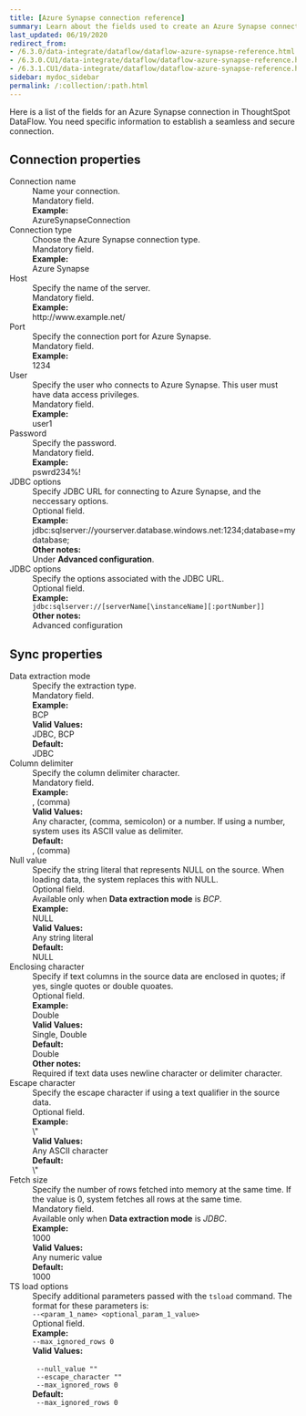 ```yaml
---
title: [Azure Synapse connection reference]
summary: Learn about the fields used to create an Azure Synapse connection with ThoughtSpot DataFlow.
last_updated: 06/19/2020
redirect_from:
- /6.3.0/data-integrate/dataflow/dataflow-azure-synapse-reference.html
- /6.3.0.CU1/data-integrate/dataflow/dataflow-azure-synapse-reference.html
- /6.3.1.CU1/data-integrate/dataflow/dataflow-azure-synapse-reference.html
sidebar: mydoc_sidebar
permalink: /:collection/:path.html
---
```


Here is a list of the fields for an Azure Synapse connection in ThoughtSpot DataFlow. You need specific information to establish a seamless and secure connection.

## Connection properties

<dl id="dataflow-azure-synapse-connection-properties">
<dlentry id="dataflow-azure-synapse-conn-connection-name"><dt>Connection name</dt><dd id="connection-name-description">Name your connection.</dd><dd id="connection-name-required">Mandatory field.</dd><dd id="connection-name-example"><strong>Example:</strong><br/>AzureSynapseConnection</dd></dlentry>
<dlentry id="dataflow-azure-synapse-conn-connection-type"><dt>Connection type</dt><dd id="connection-type-description">Choose the Azure Synapse connection type.</dd><dd id="connection-type-required">Mandatory field.</dd><dd id="connection-type-example"><strong>Example:</strong><br/>Azure Synapse</dd></dlentry>
<dlentry id="dataflow-azure-synapse-conn-host"><dt>Host</dt><dd id="host-description">Specify the name of the server.</dd><dd id="host-required">Mandatory field.</dd><dd id="host-example"><strong>Example:</strong><br/>http://www.example.net/</dd></dlentry>
<dlentry id="dataflow-azure-synapse-conn-port"><dt>Port</dt><dd id="port-description">Specify the connection port for Azure Synapse.</dd><dd id="port-required">Mandatory field.</dd><dd id="port-example"><strong>Example:</strong><br/>1234</dd></dlentry>
<dlentry id="dataflow-azure-synapse-conn-user"><dt>User</dt><dd id="user-description">Specify the user who connects to Azure Synapse. This user must have data access privileges.</dd><dd id="user-required">Mandatory field.</dd><dd id="user-example"><strong>Example:</strong><br/>user1</dd></dlentry>
<dlentry id="dataflow-azure-synapse-conn-password"><dt>Password</dt><dd id="password-description">Specify the password.</dd><dd id="password-required">Mandatory field.</dd><dd id="password-example"><strong>Example:</strong><br/>pswrd234%!</dd></dlentry>
<dlentry id="dataflow-azure-synapse-conn-jdbc-options"><dt>JDBC options</dt><dd id="jdbc-options-description">Specify JDBC URL for connecting to Azure Synapse, and the neccessary options.</dd><dd id="jdbc-options-required">Optional field.</dd><dd id="jdbc-options-example"><strong>Example:</strong><br/>jdbc:sqlserver://yourserver.database.windows.net:1234;database=mydatabase;</dd><dd id="jdbc-options-other"><strong>Other notes:</strong><br/>Under <strong>Advanced configuration</strong>.</dd></dlentry>
<dlentry id="dataflow-azure-synapse-conn-jdbc-options"><dt>JDBC options</dt><dd id="jdbc-options-description">Specify the options associated with the JDBC URL.</dd><dd id="jdbc-options-required">Optional field.</dd><dd id="jdbc-options-example"><strong>Example:</strong><br/><code>jdbc:sqlserver://[serverName[\instanceName][:portNumber]]</code></dd><dd id="jdbc-options-other"><strong>Other notes:</strong><br/>Advanced configuration</dd></dlentry>
</dl>


## Sync properties

<dl id="dataflow-azure-synapse-sync-properties">
<dlentry id="dataflow-azure-synapse-sync-data-extraction-mode"><dt>Data extraction mode</dt><dd id="data-extraction-mode-description">Specify the extraction type.</dd><dd id="data-extraction-mode-required">Mandatory field.</dd><dd id="data-extraction-mode-example"><strong>Example:</strong><br/>BCP</dd><dd id="data-extraction-mode-valid-values"><strong>Valid Values:</strong><br/>JDBC, BCP</dd><dd id="data-extraction-mode-default"><strong>Default:</strong><br/>JDBC</dd></dlentry>
<dlentry id="dataflow-azure-synapse-sync-column-delimiter"><dt>Column delimiter</dt><dd id="column-delimiter-description">Specify the column delimiter character.</dd><dd id="column-delimiter-required">Mandatory field.</dd><dd id="column-delimiter-example"><strong>Example:</strong><br/>, (comma)</dd><dd id="column-delimiter-valid-values"><strong>Valid Values:</strong><br/>Any character, (comma, semicolon) or a number. If using a number, system uses its ASCII value as delimiter.</dd><dd id="column-delimiter-default"><strong>Default:</strong><br/>, (comma)</dd></dlentry>
<dlentry id="dataflow-azure-synapse-sync-null-value"><dt>Null value</dt><dd id="null-value-description">Specify the string literal that represents NULL on the source. When loading data, the system replaces this with NULL.</dd><dd id="null-value-required">Optional field.<br/>Available only when <strong>Data extraction mode</strong> is <em>BCP</em>.</dd><dd id="null-value-example"><strong>Example:</strong><br/>NULL</dd><dd id="null-value-valid-values"><strong>Valid Values:</strong><br/>Any string literal</dd><dd id="null-value-default"><strong>Default:</strong><br/>NULL</dd></dlentry>
<dlentry id="dataflow-azure-synapse-sync-enclosing-character"><dt>Enclosing character</dt><dd id="enclosing-character-description">Specify if text columns in the source data are enclosed in quotes; if yes, single quotes or double quoates.</dd><dd id="enclosing-character-required">Optional field.</dd><dd id="enclosing-character-example"><strong>Example:</strong><br/>Double</dd><dd id="enclosing-character-valid-values"><strong>Valid Values:</strong><br/>Single, Double</dd><dd id="enclosing-character-default"><strong>Default:</strong><br/>Double</dd><dd id="enclosing-character-other"><strong>Other notes:</strong><br/>Required if text data uses newline character or delimiter character.</dd></dlentry>
<dlentry id="dataflow-azure-synapse-sync-escape-character"><dt>Escape character</dt><dd id="escape-character-description">Specify the escape character if using a text qualifier in the source data.</dd><dd id="escape-character-required">Optional field.</dd><dd id="escape-character-example"><strong>Example:</strong><br/>\"</dd><dd id="escape-character-valid-values"><strong>Valid Values:</strong><br/>Any ASCII character</dd><dd id="escape-character-default"><strong>Default:</strong><br/>\"</dd></dlentry>
<dlentry id="dataflow-azure-synapse-sync-fetch-size"><dt>Fetch size</dt><dd id="fetch-size-description">Specify the number of rows fetched into memory at the same time. If the value is 0, system fetches all rows at the same time.</dd><dd id="fetch-size-required">Mandatory field.<br/>Available only when <strong>Data extraction mode</strong> is <em>JDBC</em>.</dd><dd id="fetch-size-example"><strong>Example:</strong><br/>1000</dd><dd id="fetch-size-valid-values"><strong>Valid Values:</strong><br/>Any numeric value</dd><dd id="fetch-size-default"><strong>Default:</strong><br/>1000</dd></dlentry>
<dlentry id="dataflow-azure-synapse-sync-ts-load-options"><dt>TS load options</dt><dd id="ts-load-options-description">Specify additional parameters passed with the <code>tsload</code> command. The format for these parameters is:<br/><code>--&lt;param_1_name&gt; &lt;optional_param_1_value&gt;</code></dd><dd id="ts-load-options-required">Optional field.</dd><dd id="ts-load-options-example"><strong>Example:</strong><br/><code>--max_ignored_rows 0</code></dd><dd id="ts-load-options-valid-values"><strong>Valid Values:</strong><br/><br/><code> --null_value ""</code><br/><code> --escape_character ""</code><br/><code> --max_ignored_rows 0</code></dd><dd id="ts-load-options-default"><strong>Default:</strong><br/><code> --max_ignored_rows 0</code></dd></dlentry>
</dl>
